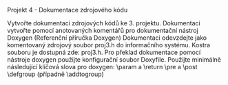 Projekt 4 - Dokumentace zdrojového kódu

Vytvořte dokumentaci zdrojových kódů ke 3. projektu.
Dokumentaci vytvořte pomocí anotovaných komentářů pro dokumentační nástroj Doxygen (Referenční příručka Doxygen)
Dokumentaci odevzdejte jako komentovaný zdrojový soubor proj3.h do informačního systému. Kostra souboru je dostupná zde: proj3.h. Pro překlad dokumentace pomocí nástroje doxygen použijte konfigurační soubor Doxyfile.
Použijte minimálně následující klíčová slova pro doxygen:
\param a \return
\pre a \post
\defgroup (případně \addtogroup)
